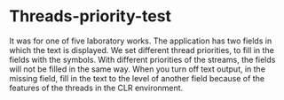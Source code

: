 # Threads-priority-test
It was for one of five laboratory works. The application has two fields in which the text is displayed. 
We set different thread priorities, to fill in the fields with the symbols. With different priorities of
the streams, the fields will not be filled in the same way. When you turn off text output, in the missing
field, fill in the text to the level of another field because of the features of the threads in the CLR environment.
